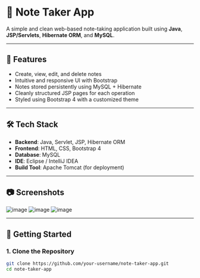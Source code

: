 # 📝 Note Taker App

A simple and clean web-based note-taking application built using **Java**, **JSP/Servlets**, **Hibernate ORM**, and **MySQL**.

---

## 📌 Features

- Create, view, edit, and delete notes
- Intuitive and responsive UI with Bootstrap
- Notes stored persistently using MySQL + Hibernate
- Cleanly structured JSP pages for each operation
- Styled using Bootstrap 4 with a customized theme

---

## 🛠️ Tech Stack

- **Backend**: Java, Servlet, JSP, Hibernate ORM
- **Frontend**: HTML, CSS, Bootstrap 4
- **Database**: MySQL
- **IDE**: Eclipse / IntelliJ IDEA
- **Build Tool**: Apache Tomcat (for deployment)

---

## 📷 Screenshots

![image](https://github.com/user-attachments/assets/c4ddc29b-1bf6-4935-afd4-62be3d0e5878)
![image](https://github.com/user-attachments/assets/d3349555-be75-4baf-a7db-e9cea3415750)
![image](https://github.com/user-attachments/assets/b1167586-7e63-4aa2-9a4b-b8fb285b68b9)

---

## 🚀 Getting Started

### 1. Clone the Repository

```bash
git clone https://github.com/your-username/note-taker-app.git
cd note-taker-app
